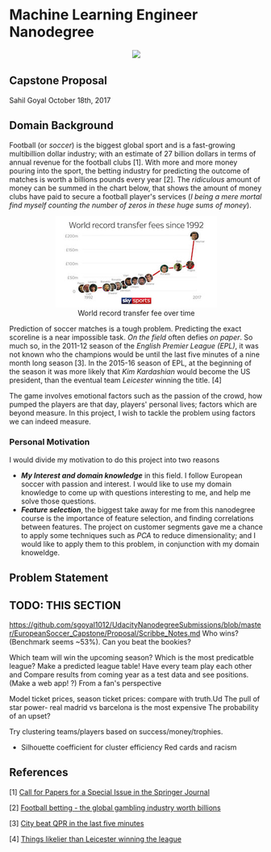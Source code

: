 # Machine Learning Engineer Nanodegree
<p align="center">
  <img src="Udacity.png">
</p>

## Capstone Proposal
Sahil Goyal
October 18th, 2017

## Domain Background

Football (or *soccer*) is the biggest global sport and is a fast-growing multibillion dollar industry; with an estimate of 27 billion dollars in terms of annual revenue for the football clubs [1]. With more and more money pouring into the sport, the betting industry for predicting the outcome of matches is worth a billions pounds every year [2]. The *ridiculous* amount of money can be summed in the chart below, that shows the amount of money clubs have paid to secure a football player's services (*I being a mere mortal find myself counting the number of zeros in these huge sums of money*).
<p align="center">
  <img src= Images/TransferFeeChart.jpg title="World record transfer fee over time"><br>
	World record transfer fee over time
</p>

Prediction of soccer matches is a tough problem. Predicting the exact scoreline is a near impossible task. *On the field* often defies *on paper*. So much so, in the 2011-12 season of the *English Premier League (EPL)*, it was not known who the champions would be until the last five minutes of a nine month long season [3]. In the 2015-16 season of EPL, at the beginning of the season it was more likely that *Kim Kardashian* would become the US president, than the eventual team *Leicester* winning the title. [4]

The game involves emotional factors such as the passion of the crowd, how pumped the players are that day, players' personal lives; factors which are beyond measure. In this project, I wish to tackle the problem using factors we can indeed measure.

### Personal Motivation
I would divide my motivation to do this project into two reasons

* ***My Interest and domain knowledge*** in this field. I follow European soccer with passion and interest. I would like to use my domain knowledge to come up with questions interesting to me, and help me solve those questions.
* ***Feature selection***, the biggest take away for me from this nanodegree course is the importance of feature selection, and finding correlations between features. The project on customer segments gave me a chance to apply some techniques such as *PCA* to reduce dimensionality; and I would like to apply them to this problem, in conjunction with my domain knoweldge.

## Problem Statement
## TODO: THIS SECTION
https://github.com/sgoyal1012/UdacityNanodegreeSubmissions/blob/master/EuropeanSoccer_Capstone/Proposal/Scribbe_Notes.md
Who wins? (Benchmark seems ~53%). Can you beat the bookies?

Which team will win the upcoming season?
Which is the most predicatble league?
Make a predicted league table! Have every team play each other and Compare results from coming year as a test data and see positions. (Make a web app! ?)
From a fan's perspective

Model ticket prices, season ticket prices: compare with truth.Ud
The pull of star power- real madrid vs barcelona is the most expensive
The probability of an upset?

Try clustering teams/players based on success/money/trophies.

- Silhouette coefficient for cluster efficiency
Red cards and racism

## References
[1]  [Call for Papers for a Special Issue in the Springer Journal](http://static.springer.com/sgw/documents/1599268/application/pdf/MachineLearning-CallForPapers-MachineLearningForFootball-v15+%282%29.pdf)

[2]  [Football betting - the global gambling industry worth billions](http://www.bbc.com/sport/football/24354124)

[3]  [City beat QPR in the last five minutes](http://www.dailymail.co.uk/sport/football/article-2143702/Manchester-City-win-Premier-League-QPR-survive.html)

[4]  [Things likelier than Leicester winning the league](http://www.bbc.co.uk/newsbeat/article/36138413/10-things-bookies-thought-more-likely-than-leicester-winning-the-premier-league)